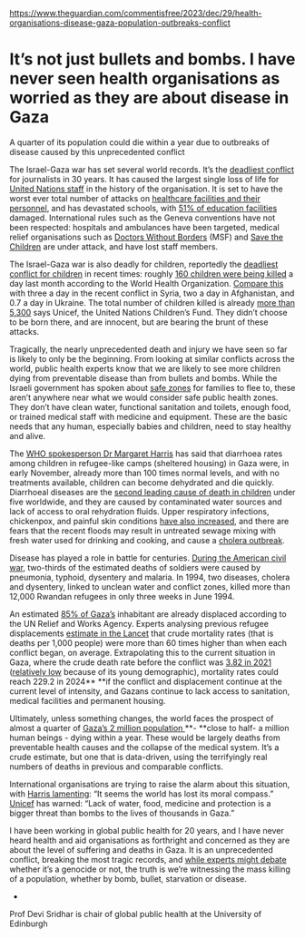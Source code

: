 https://www.theguardian.com/commentisfree/2023/dec/29/health-organisations-disease-gaza-population-outbreaks-conflict

# It’s not just bullets and bombs. I have never seen health organisations as worried as they are about disease in Gaza

A quarter of its population could die within a year due to outbreaks of disease caused by this unprecedented conflict

The Israel-Gaza war has set several world records. It’s the [deadliest conflict](https://www.npr.org/2023/12/03/1215798409/palestinian-journalists-killed-gaza-israel-hamas-war) for journalists in 30 years. It has caused the largest single loss of life for [United Nations staff](https://www.un.org/sg/en/content/sg/statement/2023-12-08/secretary-generals-remarks-the-security-council-the-situation-the-middle-east-including-the-palestinian-question-bilingual-delivered-scroll-down-for-all-english#:~:text=The%20threat%20to%20the%20safety,the%20history%20of%20our%20Organization.) in the history of the organisation. It is set to have the worst ever total number of attacks on [healthcare facilities and their personnel](https://www.capradio.org/news/npr/story?storyid=1218728140), and has devastated schools, with [51% of education facilities](https://www.reuters.com/world/middle-east/gaza-war-inflicts-catastrophic-damage-infrastructure-economy-2023-11-17/) damaged. International rules such as the Geneva conventions have not been respected: hospitals and ambulances have been targeted, medical relief organisations such as [Doctors Without Borders](https://www.doctorswithoutborders.org/latest/gaza-msf-doctors-killed-strike-al-awda-hospital#:~:text=Doctors%20Without%20Borders%2FM%C3%A9decins%20Sans,functional%20hospitals%20in%20northern%20Gaza.) (MSF) and [Save the Children](https://www.savethechildren.org.uk/news/media-centre/press-releases/save-the-children-condemns-the-killing-of-staff-member-and-family-in-israeli-airstrike-in-gaza) are under attack, and have lost staff members.

The Israel-Gaza war is also deadly for children, reportedly the [deadliest conflict for children](https://www.ochaopt.org/content/hostilities-gaza-strip-and-israel-reported-impact-day-31) in recent times: roughly [160 children were being killed](https://turkiye.un.org/en/253479-gaza-crisis-aid-agencies-warn-%E2%80%98tragic-avoidable-surge%E2%80%99-child-deaths#:~:text=entirely%20avoidable%20surge%E2%80%9D%20in%20child,claimed%201%2C200%20lives%20and%20some) a day last month according to the World Health Organization. [Compare this](https://www.aljazeera.com/news/2023/11/7/is-israels-gaza-war-the-deadliest-conflict-for-children-in-modern-times) with three a day in the recent conflict in Syria, two a day in Afghanistan, and 0.7 a day in Ukraine. The total number of children killed is already [more than 5,300](https://press.un.org/en/2023/sc15503.doc.htm#:~:text=need%20humanitarian%20assistance.-,The%20Gaza%20Strip%20is%20the%20world's%20most%20dangerous%20place%20to,under%20rubble%20or%20unaccounted%20for) says Unicef, the United Nations Children’s Fund. They didn’t choose to be born there, and are innocent, but are bearing the brunt of these attacks.

Tragically, the nearly unprecedented death and injury we have seen so far is likely to only be the beginning. From looking at similar conflicts across the world, public health experts know that we are likely to see more children dying from preventable disease than from bullets and bombs. While the Israeli government has spoken about [safe zones](https://www.theguardian.com/world/2023/dec/07/idf-israel-gaza-refuge-zones-cruel-mirage-say-aid-agencies) for families to flee to, these aren’t anywhere near what we would consider safe public health zones. They don’t have clean water, functional sanitation and toilets, enough food, or trained medical staff with medicine and equipment. These are the basic needs that any human, especially babies and children, need to stay healthy and alive.

The [WHO spokesperson Dr Margaret Harris](https://www.bbc.co.uk/news/world-middle-east-67554394) has said that diarrhoea rates among children in refugee-like camps (sheltered housing) in Gaza were, in early November, already more than 100 times normal levels, and with no treatments available, children can become dehydrated and die quickly. Diarrhoeal diseases are the [second leading cause of death in children](https://www.who.int/news-room/fact-sheets/detail/diarrhoeal-disease) under five worldwide, and they are caused by contaminated water sources and lack of access to oral rehydration fluids. Upper respiratory infections, chickenpox, and painful skin conditions [have also increased](https://www.un.org/unispal/document/humanitarian-coordinator-for-the-occupied-palestinian-territory-lynn-hastings-briefs-the-press-in-geneva/), and there are fears that the recent floods may result in untreated sewage mixing with fresh water used for drinking and cooking, and cause a [cholera outbreak](https://www.rescue.org/uk/press-release/near-collapse-healthcare-system-gaza-and-almost-no-access-safe-water-irc-warns).

Disease has played a role in battle for centuries. [During the American civil war](https://www.thelancet.com/pdfs/journals/lancet/PIIS0140-6736(02)11807-1.pdf), two-thirds of the estimated deaths of soldiers were caused by pneumonia, typhoid, dysentery and malaria. In 1994, two diseases, cholera and dysentery, linked to unclean water and conflict zones, killed more than 12,000 Rwandan refugees in only three weeks in June 1994.

An estimated [85% of Gaza’s](https://www.theguardian.com/world/2023/dec/08/gaza-israel-strikes-un-official) inhabitant are already displaced according to the UN Relief and Works Agency. Experts analysing previous refugee displacements [estimate in the Lancet](https://www.thelancet.com/pdfs/journals/lancet/PIIS0140-6736(02)11807-1.pdf) that crude mortality rates (that is deaths per 1,000 people) were more than 60 times higher than when each conflict began, on average. Extrapolating this to the current situation in Gaza, where the crude death rate before the conflict was [3.82 in 2021](https://www.statista.com/statistics/1423936/death-rate-in-palestine/) ([relatively low](https://www.theglobaleconomy.com/Palestine/life_expectancy_male/) because of its young demographic), mortality rates could reach 229.2 in 2024** **if the conflict and displacement continue at the current level of intensity, and Gazans continue to lack access to sanitation, medical facilities and permanent housing.

Ultimately, unless something changes, the world faces the prospect of almost a quarter of [Gaza’s 2 million population ](https://blogs.timesofisrael.com/gaza-the-most-densely-populated-area-of-the-world/)**- **close to half- a million human beings - dying within a year. These would be largely deaths from preventable health causes and the collapse of the medical system. It’s a crude estimate, but one that is data-driven, using the terrifyingly real numbers of deaths in previous and comparable conflicts.

International organisations are trying to raise the alarm about this situation, with [Harris lamenting](https://www.npr.org/sections/goatsandsoda/2023/12/13/1218728140/attacks-on-health-care-are-on-track-to-hit-a-record-high-in-2023-can-it-be-stopp): “It seems the world has lost its moral compass.” [Unicef](https://www.aljazeera.com/program/newsfeed/2023/12/7/unicef-lack-of-basic-necessities-threatening-lives-of-thousands-in-gaza#:~:text=NewsFeed-,UNICEF%3A%20Lack%20of%20basic%20necessities%20threatening%20lives%20of%20thousands%20in,lives%20of%20thousands%20in%20Gaza.) has warned: “Lack of water, food, medicine and protection is a bigger threat than bombs to the lives of thousands in Gaza.”

I have been working in global public health for 20 years, and I have never heard health and aid organisations as forthright and concerned as they are about the level of suffering and deaths in Gaza. It is an unprecedented conflict, breaking the most tragic records, and [while experts might debate](https://time.com/6334409/is-whats-happening-gaza-genocide-experts/) whether it’s a genocide or not, the truth is we’re witnessing the mass killing of a population, whether by bomb, bullet, starvation or disease.

-
Prof Devi Sridhar is chair of global public health at the University of Edinburgh

